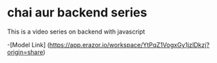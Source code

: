 # chai aur backend series

This is a video series on backend with javascript

-[Model Link] (https://app.erazor.io/workspace/YtPqZ1VogxGy1jzIDkzj?origin=share)